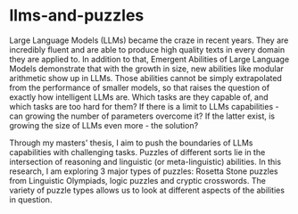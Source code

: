 # llms-and-puzzles

Large Language Models (LLMs) became the craze in recent years. They are incredibly fluent and are able to produce high quality texts in every domain they are applied to. In addition to that, Emergent Abilities of Large Language Models demonstrate that with the growth in size, new abilities like modular arithmetic show up in LLMs. Those abilities cannot be simply extrapolated from the performance of smaller models, so that raises the question of exactly how intelligent LLMs are. Which tasks are they capable of, and which tasks are too hard for them? If there is a limit to LLMs capabilities - can growing the number of parameters overcome it? If the latter exist, is growing the size of LLMs even more - the solution?

Through my masters' thesis, I aim to push the boundaries of LLMs capabilities with challenging tasks. Puzzles of different sorts lie in the intersection of reasoning and linguistic (or meta-linguistic) abilities. In this research, I am exploring 3 major types of puzzles: Rosetta Stone puzzles from Linguistic Olympiads, logic puzzles and cryptic crosswords. The variety of puzzle types allows us to look at different aspects of the abilities in question.
